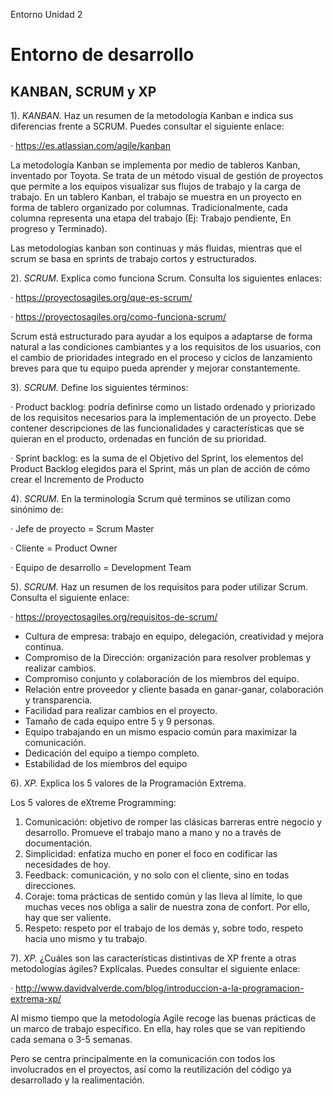 Entorno Unidad 2

# Entorno de desarrollo

## KANBAN, SCRUM y XP

1). *KANBAN.* Haz un resumen de la metodología Kanban e indica sus diferencias frente a SCRUM. Puedes consultar el siguiente enlace:

·  https://es.atlassian.com/agile/kanban

La metodología Kanban se implementa por medio de tableros Kanban, inventado por Toyota. Se trata de un método visual de gestión de proyectos que permite a los equipos visualizar sus flujos de trabajo y la carga de trabajo. En un tablero Kanban, el trabajo se muestra en un proyecto en forma de tablero organizado por columnas. Tradicionalmente, cada columna representa una etapa del trabajo (Ej: Trabajo pendiente, En progreso y Terminado).

Las metodologías kanban son continuas y más fluidas, mientras que el scrum se basa en sprints de trabajo cortos y estructurados.

2). *SCRUM.* Explica como funciona Scrum. Consulta los siguientes enlaces:

·  https://proyectosagiles.org/que-es-scrum/

· https://proyectosagiles.org/como-funciona-scrum/

Scrum está estructurado para ayudar a los equipos a adaptarse de forma natural a las condiciones cambiantes y a los requisitos de los usuarios, con el cambio de prioridades integrado en el proceso y ciclos de lanzamiento breves para que tu equipo pueda aprender y mejorar constantemente.

3). *SCRUM.* Define los siguientes términos:

·  Product backlog: podría definirse como un listado ordenado y priorizado de los requisitos necesarios para la implementación de un proyecto. Debe contener descripciones de las funcionalidades y características que se quieran en el producto, ordenadas en función de su prioridad.

·  Sprint backlog: es la suma de el Objetivo del Sprint, los elementos del Product Backlog elegidos para el Sprint, más un plan de acción de cómo crear el Incremento de Producto

4). *SCRUM.* En la terminología Scrum qué terminos se utilizan como sinónimo de:

·  Jefe de proyecto = Scrum Master

·  Cliente = Product Owner

·  Equipo de desarrollo = Development Team

5). *SCRUM.* Haz un resumen de los requisitos para poder utilizar Scrum. Consulta el siguiente enlace:

·  https://proyectosagiles.org/requisitos-de-scrum/

- Cultura de empresa: trabajo en equipo, delegación, creatividad y mejora continua.
- Compromiso de la Dirección: organización para resolver problemas y realizar cambios.
- Compromiso conjunto y colaboración de los miembros del equipo.
- Relación entre proveedor y cliente basada en ganar-ganar, colaboración y transparencia.
- Facilidad para realizar cambios en el proyecto.
- Tamaño de cada equipo entre 5 y 9 personas.
- Equipo trabajando en un mismo espacio común para maximizar la comunicación.
- Dedicación del equipo a tiempo completo.
- Estabilidad de los miembros del equipo


6). *XP.* Explica los 5 valores de la Programación Extrema.

Los 5 valores de eXtreme Programming:

1. Comunicación: objetivo de romper las clásicas barreras entre negocio y desarrollo. Promueve el trabajo  mano a mano y no a través de documentación.
1. Simplicidad: enfatiza mucho en poner el foco en codificar las necesidades de hoy.
1. Feedback: comunicación, y no solo con el cliente, sino en todas direcciones.
1. Coraje: toma prácticas de sentido común y las lleva al límite, lo que muchas veces nos obliga a salir de nuestra zona de confort. Por ello, hay que ser valiente.
1. Respeto: respeto por el trabajo de los demás y, sobre todo, respeto hacia uno mismo y tu trabajo.

7). *XP.* ¿Cuáles son las características distintivas de XP frente a otras metodologías ágiles? Explícalas. Puedes consultar el siguiente enlace:

·  http://www.davidvalverde.com/blog/introduccion-a-la-programacion-extrema-xp/

Al mismo tiempo que la metodología Agile recoge las buenas prácticas de un marco de trabajo específico. En ella, hay roles que se van repitiendo cada semana o 3-5 semanas.

Pero se centra principalmente en la comunicación con todos los involucrados en el proyectos, así como la reutilización del código ya desarrollado y la realimentación.

